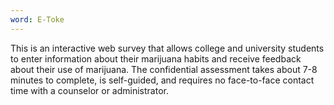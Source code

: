 ```yaml
---
word: E-Toke
---
```


  This is an interactive web survey that allows college and university students to enter information about their marijuana habits and receive feedback about their use of marijuana. The confidential assessment takes about 7-8 minutes to complete, is self-guided, and requires no face-to-face contact time with a counselor or administrator.

